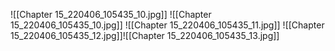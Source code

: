 ![[Chapter 15_220406_105435_10.jpg]]
![[Chapter 15_220406_105435_10.jpg]]
![[Chapter 15_220406_105435_11.jpg]]
![[Chapter 15_220406_105435_12.jpg]]![[Chapter 15_220406_105435_13.jpg]]
